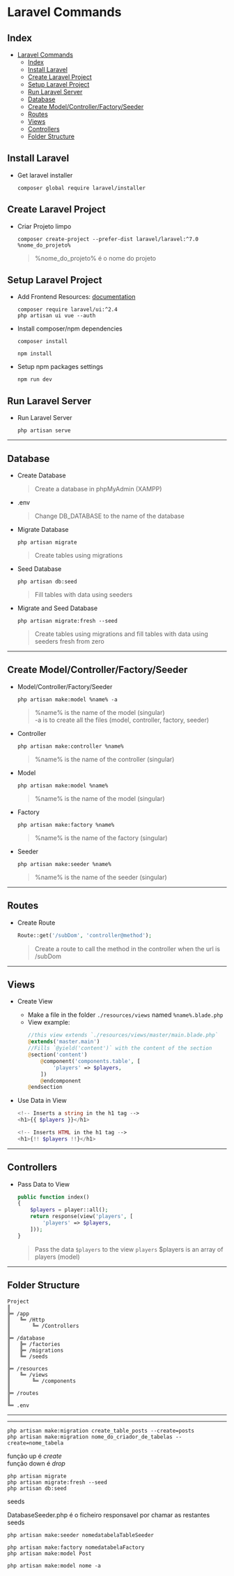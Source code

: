 # Laravel Commands

## Index
- [Laravel Commands](#laravel-commands)
  - [Index](#index)
  - [Install Laravel](#install-laravel)
  - [Create Laravel Project](#create-laravel-project)
  - [Setup Laravel Project](#setup-laravel-project)
  - [Run Laravel Server](#run-laravel-server)
  - [Database](#database)
  - [Create Model/Controller/Factory/Seeder](#create-modelcontrollerfactoryseeder)
  - [Routes](#routes)
  - [Views](#views)
  - [Controllers](#controllers)
  - [Folder Structure](#folder-structure)
    

## Install Laravel

- Get laravel installer
    ```shell
    composer global require laravel/installer
    ```

## Create Laravel Project

- Criar Projeto limpo
    ```shell
    composer create-project --prefer-dist laravel/laravel:^7.0 %nome_do_projeto%
    ```
    > %nome_do_projeto% é o nome do projeto


## Setup Laravel Project

- Add Frontend Resources: [documentation](https://packagist.org/packages/laravel/ui)
    ```shell
    composer require laravel/ui:^2.4
    php artisan ui vue --auth
    ```

- Install composer/npm dependencies
    ```shell
    composer install
    ```
    ```
    npm install
    ```

- Setup npm packages settings
    ```shell
    npm run dev
    ```

## Run Laravel Server
- Run Laravel Server
    ```shell
    php artisan serve
    ```
    
---

## Database

- Create Database
    > Create a database in phpMyAdmin (XAMPP)

- .env
    > Change DB_DATABASE to the name of the database

- Migrate Database
    ```shell
    php artisan migrate
    ```
    > Create tables using migrations

- Seed Database
    ```shell
    php artisan db:seed
    ```
    > Fill tables with data using seeders

- Migrate and Seed Database
    ```shell
    php artisan migrate:fresh --seed
    ```
    > Create tables using migrations and fill tables with data using seeders fresh from zero

---

## Create Model/Controller/Factory/Seeder
- Model/Controller/Factory/Seeder
    ```shell
    php artisan make:model %name% -a
    ```
    > %name% is the name of the model (singular)  
    > -a is to create all the files (model, controller, factory, seeder)

- Controller
    ```shell
    php artisan make:controller %name%
    ```
    > %name% is the name of the controller (singular)  


- Model
    ```shell
    php artisan make:model %name%
    ```
    > %name% is the name of the model (singular)  
    

- Factory
    ```shell
    php artisan make:factory %name%
    ```
    > %name% is the name of the factory (singular)  


- Seeder
    ```shell
    php artisan make:seeder %name%
    ```
    > %name% is the name of the seeder (singular)  



---

## Routes

- Create Route
    ```php
    Route::get('/subDom', 'controller@method');
    ```
    > Create a route to call the method in the controller when the url is /subDom

---

## Views

- Create View
    - Make a file in the folder `./resources/views` named `%name%.blade.php`
    - View example:
        ```php
        //this view extends `./resources/views/master/main.blade.php`
        @extends('master.main')
        //Fills `@yield('content')` with the content of the section
        @section('content')
            @component('components.table', [
                'players' => $players,
            ])
            @endcomponent
        @endsection
        ```

- Use Data in View
    ```php
    <!-- Inserts a string in the h1 tag -->
    <h1>{{ $players }}</h1>

    <!-- Inserts HTML in the h1 tag -->
    <h1>{!! $players !!}</h1>
    ```

---

## Controllers

- Pass Data to View
    ```php
    public function index()
    {
        $players = player::all();
        return response(view('players', [
            'players' => $players,
        ]));
    }
    ```
    > Pass the data `$players` to the view `players`
    > $players is an array of players (model) 

---

## Folder Structure

```
Project
║ 
╠═ /app
║   ╚═ /Http
║       ╚═ /Controllers
║
╠═ /database
║   ╠═ /factories
║   ╠═ /migrations
║   ╚═ /seeds
║
╠═ /resources
║   ╚═ /views
║       ╚═ /components
║
╠═ /routes
║
╚═ .env
```

---

---
















```shell
php artisan make:migration create_table_posts --create=posts
php artisan make:migration nome_do_criador_de_tabelas --create=nome_tabela
```

função up é *create*  
função down é *drop*

```shell
php artisan migrate
php artisan migrate:fresh --seed
php artisan db:seed 
```


 seeds

DatabaseSeeder.php é o ficheiro responsavel por chamar as restantes seeds

```shell
php artisan make:seeder nomedatabelaTableSeeder
```


```shell
php artisan make:factory nomedatabelaFactory
php artisan make:model Post
```

```shell
php artisan make:model nome -a
```




